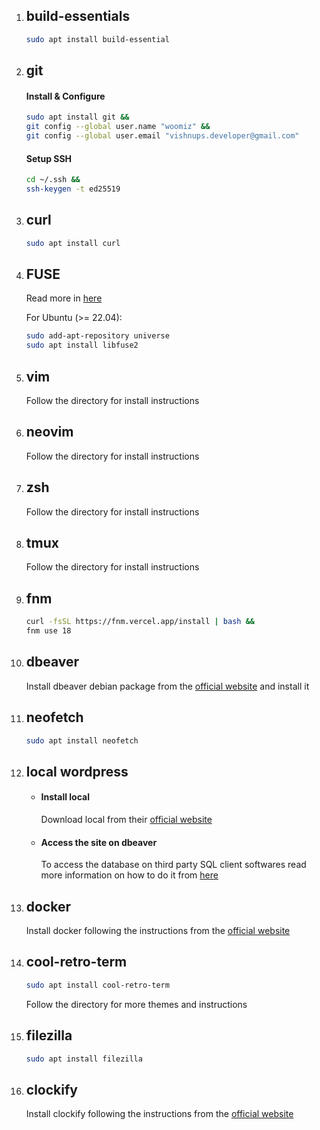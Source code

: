 1. ## **build-essentials**
    ```sh 
    sudo apt install build-essential
    ```

1. ## **git**
    #### Install & Configure
    ```sh
    sudo apt install git &&
    git config --global user.name "woomiz" &&
    git config --global user.email "vishnups.developer@gmail.com"
    ```
    #### Setup SSH
    ```sh
    cd ~/.ssh &&
    ssh-keygen -t ed25519
    ```

1. ## **curl**
    ```sh
    sudo apt install curl
    ```

1. ## **FUSE**
	Read more in [here](https://github.com/AppImage/AppImageKit/wiki/FUSE)
	
	For Ubuntu (>= 22.04):

    ```sh
    sudo add-apt-repository universe
    sudo apt install libfuse2
    ```

1. ## **vim**
    Follow the directory for install instructions

1. ## **neovim**
    Follow the directory for install instructions

1. ## **zsh**
    Follow the directory for install instructions

1. ## **tmux**
    Follow the directory for install instructions

1. ## **fnm**
    ```sh
    curl -fsSL https://fnm.vercel.app/install | bash &&
    fnm use 18
    ```

1. ## **dbeaver**
    Install dbeaver debian package from the [official website](https://dbeaver.io/download/) and install it

1. ## **neofetch**
    ```sh
    sudo apt install neofetch
    ```

1. ## **local wordpress**
    - #### Install local
        Download local from their [official website](https://localwp.com/)
    - #### Access the site on dbeaver
        To access the database on third party SQL client softwares read more information on how to do it from [here](https://community.localwp.com/t/how-can-i-connect-to-mysql-using-tcp-ip-rather-than-a-socket-on-macos-linux/21220)

1. ## **docker**
    Install docker following the instructions from the [official website](https://docs.docker.com/engine/install/ubuntu/#installation-methods)

1. ## **cool-retro-term**
    ```sh
    sudo apt install cool-retro-term
    ```

    Follow the directory for more themes and instructions

1. ## **filezilla**
    ```sh
    sudo apt install filezilla
    ```

1. ## **clockify**
    Install clockify following the instructions from the [official website](https://clockify.me/apps)
